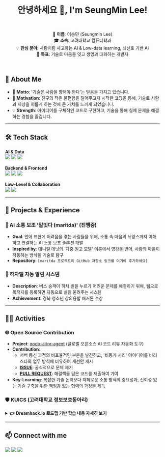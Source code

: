 <div align="center">

# 안녕하세요 👋, I'm SeungMin Lee!

</div>

<br/>

<div align="center">
  <p>
    👤 <strong>이름</strong>: 이승민 (Seungmin Lee)<br/>
    🎓 <strong>소속</strong>: 고려대학교 컴퓨터학과<br/>
    💡 <strong>관심 분야</strong>: 사람처럼 사고하는 AI & Low-data learning, 뇌신호 기반 AI<br/>
    🎯 <strong>목표</strong>: 기술로 마음을 잇고 생명과 대화하는 개발자
  </p>
</div>

<br/>

## 👋 About Me
- 🎯 **Motto**: '기술은 사람을 향해야 한다'는 믿음을 가지고 있습니다.
- 🌱 **Motivation**: 친구의 작은 불편함을 덜어주고자 시작한 코딩을 통해, 기술로 사람과 세상을 이롭게 하는 것에 큰 가치를 느끼게 되었습니다.
- 💡 **Strength**: 아이디어를 구체적인 코드로 구현하고, 기술을 통해 실제 문제를 해결하는 경험을 즐깁니다.

---

## 🛠️ Tech Stack
<div style="display: flex; flex-direction: column; align-items: flex-start;">
    <div>
        <strong>AI & Data</strong><br>
        <img src="https://img.shields.io/badge/Python-3776AB?style=flat-square&logo=python&logoColor=white"/> 
        <img src="https://img.shields.io/badge/PyTorch-EE4C2C?style=flat-square&logo=pytorch&logoColor=white"/>
        <img src="https://img.shields.io/badge/Hugging Face-FFD21E?style=flat-square&logo=huggingface&logoColor=black"/>
    </div>
    <br>
    <div>
        <strong>Backend & Frontend</strong><br>
        <img src="https://img.shields.io/badge/FastAPI-009688?style=flat-square&logo=fastapi&logoColor=white"/>
        <img src="https://img.shields.io/badge/Next.js-000000?style=flat-square&logo=nextdotjs&logoColor=white"/>
        <img src="https://img.shields.io/badge/Docker-2496ED?style=flat-square&logo=docker&logoColor=white"/>
    </div>
    <br>
    <div>
        <strong>Low-Level & Collaboration</strong><br>
        <img src="https://img.shields.io/badge/Assembly-6E4C13?style=flat-square&logo=assemblyscript&logoColor=white"/>
        <img src="https://img.shields.io/badge/Git-F05032?style=flat-square&logo=git&logoColor=white"/>
    </div>
</div>

---

## 🚀 Projects & Experience

### 🧠 AI 소통 보조 '말잇다 (maritda)' (진행중)
- **Goal**: 언어 표현에 어려움을 겪는 사람들을 위해, 소통 속 마음의 뉘앙스까지 이해하고 연결하는 AI 소통 보조 솔루션 개발
- **Inspired by**: 대니얼 데닛의 '다중 원고 모델' 이론에서 영감을 받아, 사람의 마음이 작동하는 방식을 기술로 탐구
- **Repository**: `[maritda 프로젝트의 GitHub 저장소 링크를 여기에 추가하세요]`

### 🚌 하차벨 자동 알림 시스템
- **Description**: 버스 승객이 하차 벨을 누르기 어려운 문제를 해결하기 위해, 웹으로 목적지를 등록하면 자동으로 벨을 울려주는 시스템
- **Achievement**: 경북 청소년 창의융합 해커톤 수상

---

## 🏃‍♂️ Activities

### 🌐 Open Source Contribution
- **Project**: [qodo-ai/pr-agent](https://github.com/qodo-ai/pr-agent) (글로벌 오픈소스 AI 코드 리뷰 자동화 도구)
- **Contribution**:
  - 서버 통신 과정의 비효율적인 부분을 발견하고, '비동기 처리' 아이디어를 바리스타의 업무 방식에 비유하여 개선안 제시
  - [**ISSUE**](https://github.com/qodo-ai/pr-agent/issues/1784): 공식적으로 문제 제기
  - [**PULL REQUEST**](https://github.com/qodo-ai/pr-agent/pull/1828): 해결책을 담은 코드를 제출하여 기여
- **Key-Learning**: 복잡한 기술 논리보다 지혜로운 소통 방식의 중요성과, 신뢰성 있는 기술 구축을 위한 책임감 있는 협력의 과정을 체득

### 🛡️ KUICS (고려대학교 정보보호동아리)
<details>
<summary><strong>👉 Dreamhack.io 로드맵 기반 학습 내용 자세히 보기</strong></summary>
<div markdown="1">

- **System Hacking**: Assembly, GDB, Shellcode, Stack Buffer Overflow, ASLR 등
- **Web Hacking**: Web Introduction, XSS, SQL Injection 등
- **Reverse Engineering**: Binary Analysis, Tools (IDA Pro 등)

</div>
</details>

---

## 📫 Connect with me
<p align="left">
<a href="https://github.com/Akileox" target="_blank"><img src="https://img.shields.io/badge/GitHub-181717?style=for-the-badge&logo=github&logoColor=white"/></a>
<a href="https://velog.io/@akileo/posts" target="_blank"><img src="https://img.shields.io/badge/Velog-20C997?style=for-the-badge&logo=velog&logoColor=white"/></a>
<a href="mailto:akileo@korea.ac.kr"><img src="https://img.shields.io/badge/Email-D14836?style=for-the-badge&logo=gmail&logoColor=white"/></a>
</p>
